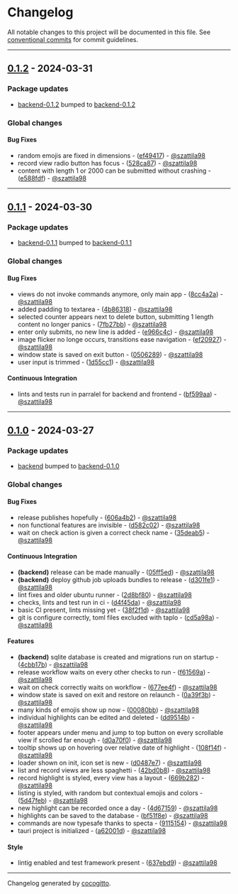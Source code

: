 # Changelog
All notable changes to this project will be documented in this file. See [conventional commits](https://www.conventionalcommits.org/) for commit guidelines.

- - -
## [0.1.2](https://github.com/szattila98/ups-and-downs/compare/0.1.1..0.1.2) - 2024-03-31
### Package updates
- [backend-0.1.2](src-tauri) bumped to [backend-0.1.2](https://github.com/szattila98/ups-and-downs/compare/backend-0.1.1..backend-0.1.2)
### Global changes
#### Bug Fixes
- random emojis are fixed in dimensions - ([ef49417](https://github.com/szattila98/ups-and-downs/commit/ef49417d3e9e793053a56bdcf80d94e938419d67)) - [@szattila98](https://github.com/szattila98)
- record view radio button has focus - ([528ca87](https://github.com/szattila98/ups-and-downs/commit/528ca871068e157f65e0a1347ac555a4e2ff563a)) - [@szattila98](https://github.com/szattila98)
- content with length 1 or 2000 can be submitted without crashing - ([e588fdf](https://github.com/szattila98/ups-and-downs/commit/e588fdfe03f672f78e68d2e9e038c6b912e577cd)) - [@szattila98](https://github.com/szattila98)

- - -

## [0.1.1](https://github.com/szattila98/ups-and-downs/compare/0.1.0..0.1.1) - 2024-03-30
### Package updates
- [backend-0.1.1](src-tauri) bumped to [backend-0.1.1](https://github.com/szattila98/ups-and-downs/compare/backend-0.1.0..backend-0.1.1)
### Global changes
#### Bug Fixes
- views do not invoke commands anymore, only main app - ([8cc4a2a](https://github.com/szattila98/ups-and-downs/commit/8cc4a2af7f67f1b34b6a094eb2b8290e905e96b8)) - [@szattila98](https://github.com/szattila98)
- added padding to textarea - ([4b86318](https://github.com/szattila98/ups-and-downs/commit/4b863185a7d5d01a93e1d23e41f401334d6f2c2c)) - [@szattila98](https://github.com/szattila98)
- selected counter appears next to delete button, submitting 1 length content no longer panics - ([7fb27bb](https://github.com/szattila98/ups-and-downs/commit/7fb27bb0ad6919f15206510ab2ad325454e27e99)) - [@szattila98](https://github.com/szattila98)
- enter only submits, no new line is added - ([e966c4c](https://github.com/szattila98/ups-and-downs/commit/e966c4cdc214d6e3fd0a7e77fa12ca09d92bd304)) - [@szattila98](https://github.com/szattila98)
- image flicker no longe occurs, transitions ease navigation - ([ef20927](https://github.com/szattila98/ups-and-downs/commit/ef2092735f76eef61a298a8d7a6732b96db765c3)) - [@szattila98](https://github.com/szattila98)
- window state is saved on exit button - ([0506289](https://github.com/szattila98/ups-and-downs/commit/0506289fd7e49bb7c63b13a9bd9f015077faa107)) - [@szattila98](https://github.com/szattila98)
- user input is trimmed - ([1d55cc1](https://github.com/szattila98/ups-and-downs/commit/1d55cc1c44b537392481af00a40bdf7c7679cf02)) - [@szattila98](https://github.com/szattila98)
#### Continuous Integration
- lints and tests run in parralel for backend and frontend - ([bf599aa](https://github.com/szattila98/ups-and-downs/commit/bf599aa6de22215b78fa36a2fbeb2bb7b4c2a452)) - [@szattila98](https://github.com/szattila98)

- - -

## [0.1.0](https://github.com/szattila98/ups-and-downs/compare/751e68c4af7fc24cdd63dec33dacdc909095ecdc..0.1.0) - 2024-03-27
### Package updates
- [backend](src-tauri) bumped to [backend-0.1.0](https://github.com/szattila98/ups-and-downs/compare/751e68c4af7fc24cdd63dec33dacdc909095ecdc..backend-0.1.0)
### Global changes
#### Bug Fixes
- release publishes hopefully - ([606a4b2](https://github.com/szattila98/ups-and-downs/commit/606a4b25efdd58fbaad1a177485b618d6fa558f8)) - [@szattila98](https://github.com/szattila98)
- non functional features are invisible - ([d582c02](https://github.com/szattila98/ups-and-downs/commit/d582c02ad0461818e55bb65a3a436c51336185d6)) - [@szattila98](https://github.com/szattila98)
- wait on check action is given a correct check name - ([35deab5](https://github.com/szattila98/ups-and-downs/commit/35deab54de3074b273996ceabd3f484ac7b33de1)) - [@szattila98](https://github.com/szattila98)
#### Continuous Integration
- **(backend)** release can be made manually - ([05ff5ed](https://github.com/szattila98/ups-and-downs/commit/05ff5ed0e36779760bed1b5b5fc14387a8a6b643)) - [@szattila98](https://github.com/szattila98)
- **(backend)** deploy github job uploads bundles to release - ([d301fe1](https://github.com/szattila98/ups-and-downs/commit/d301fe172a5aad7cb91debd232b3ad8ecd03b78d)) - [@szattila98](https://github.com/szattila98)
- lint fixes and older ubuntu runner - ([2d8bf80](https://github.com/szattila98/ups-and-downs/commit/2d8bf808277013781e14b40bfc4bdefbc0b19940)) - [@szattila98](https://github.com/szattila98)
- checks, lints and test run in ci - ([d4f45da](https://github.com/szattila98/ups-and-downs/commit/d4f45daaf7245d8658fd5d65239a32813a180d1f)) - [@szattila98](https://github.com/szattila98)
- basic CI present, lints missing yet - ([38f2f1d](https://github.com/szattila98/ups-and-downs/commit/38f2f1d89c4feca868aa055eac9d3fff8c267218)) - [@szattila98](https://github.com/szattila98)
- git is configure correctly, toml files excluded with taplo - ([cd5a98a](https://github.com/szattila98/ups-and-downs/commit/cd5a98a6043e128a2d6ca5fdca9c266b9b0fb0ac)) - [@szattila98](https://github.com/szattila98)
#### Features
- **(backend)** sqlite database is created and migrations run on startup - ([4cbb17b](https://github.com/szattila98/ups-and-downs/commit/4cbb17b9569744032804359c8a7d40ce34b1a61f)) - [@szattila98](https://github.com/szattila98)
- release workflow waits on every other checks to run - ([f61569a](https://github.com/szattila98/ups-and-downs/commit/f61569a9131e7cf41d30254b9cdfea5cddda8583)) - [@szattila98](https://github.com/szattila98)
- wait on check correctly waits on workflow - ([677ee4f](https://github.com/szattila98/ups-and-downs/commit/677ee4f652533a72f92c5793967c29f9f358412f)) - [@szattila98](https://github.com/szattila98)
- window state is saved on exit and restore on relaunch - ([0a39f3b](https://github.com/szattila98/ups-and-downs/commit/0a39f3b099dcbf31a06814a9620d033883e2a0fb)) - [@szattila98](https://github.com/szattila98)
- many kinds of emojis show up now - ([00080bb](https://github.com/szattila98/ups-and-downs/commit/00080bbb8d02789837c7e3192b77f973a7a84008)) - [@szattila98](https://github.com/szattila98)
- individual highlights can be edited and deleted - ([dd9514b](https://github.com/szattila98/ups-and-downs/commit/dd9514ba2a72f0407133177534c1247f58cfd83f)) - [@szattila98](https://github.com/szattila98)
- footer appears under menu and jump to top button on every scrollable view if scrolled far enough - ([d0a70f0](https://github.com/szattila98/ups-and-downs/commit/d0a70f0d069df7950fa2061ce1e6b0ab682c40bf)) - [@szattila98](https://github.com/szattila98)
- tooltip shows up on hovering over relative date of highlight - ([108f14f](https://github.com/szattila98/ups-and-downs/commit/108f14fba93451aa37cf7b73733b6e81a0e04609)) - [@szattila98](https://github.com/szattila98)
- loader shown on init, icon set is new - ([d0487e7](https://github.com/szattila98/ups-and-downs/commit/d0487e75329d5bb59d6c26090963f07e809ab832)) - [@szattila98](https://github.com/szattila98)
- list and record views are less spaghetti - ([42bd0b8](https://github.com/szattila98/ups-and-downs/commit/42bd0b8d8725064cd22a27424ae266f9e6aab4e3)) - [@szattila98](https://github.com/szattila98)
- record highlight is styled, every view has a layout - ([669b282](https://github.com/szattila98/ups-and-downs/commit/669b282ffce03398ed248e40ba1e700fa62e2d94)) - [@szattila98](https://github.com/szattila98)
- listing is styled, with random but contextual emojis and colors - ([5d47feb](https://github.com/szattila98/ups-and-downs/commit/5d47feb67360b7dddfadd7ae68a51dca6393579c)) - [@szattila98](https://github.com/szattila98)
- new highlight can be recorded once a day - ([4d67159](https://github.com/szattila98/ups-and-downs/commit/4d67159c8e11e41e42cc4c325ab15758e1d65c1f)) - [@szattila98](https://github.com/szattila98)
- highlights can be saved to the database - ([bf51f8e](https://github.com/szattila98/ups-and-downs/commit/bf51f8ee6720cfae6f54327a2bcd1c22c04299c8)) - [@szattila98](https://github.com/szattila98)
- commands are now typesafe thanks to specta - ([9115154](https://github.com/szattila98/ups-and-downs/commit/9115154e35b638f9d1cc543f2abb9574540d7261)) - [@szattila98](https://github.com/szattila98)
- tauri project is initialized - ([a62001d](https://github.com/szattila98/ups-and-downs/commit/a62001dad95bc1fbca67be1a443b777053c662e9)) - [@szattila98](https://github.com/szattila98)
#### Style
- lintig enabled and test framework present - ([637ebd9](https://github.com/szattila98/ups-and-downs/commit/637ebd921d33a177b56505f48edfe521acf7f6ed)) - [@szattila98](https://github.com/szattila98)

- - -

Changelog generated by [cocogitto](https://github.com/cocogitto/cocogitto).